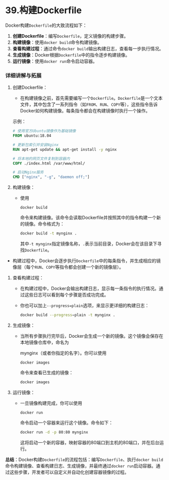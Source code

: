 # 39.构建Dockerfile

Docker构建`Dockerfile`的大致流程如下：

1. **创建Dockerfile**：编写`Dockerfile`，定义镜像的构建步骤。
2. **构建镜像**：使用`docker build`命令构建镜像。
3. **查看构建过程**：通过命令`docker build`输出构建日志，查看每一步执行情况。
4. **生成镜像**：Docker根据`Dockerfile`中的指令逐步构建镜像。
5. **运行镜像**：使用`docker run`命令启动容器。

### 详细讲解与拓展

1. 创建Dockerfile：

   - 在构建镜像之前，首先需要编写一个`Dockerfile`。`Dockerfile`是一个文本文件，其中包含了一系列指令（如`FROM`、`RUN`、`COPY`等），这些指令告诉Docker如何构建镜像。每条指令都会在构建镜像时执行一个操作。

   示例：

   ```dockerfile
   # 使用官方Ubuntu镜像作为基础镜像
   FROM ubuntu:18.04
   
   # 更新包索引并安装Nginx
   RUN apt-get update && apt-get install -y nginx
   
   # 将本地的网页文件复制到容器内
   COPY ./index.html /var/www/html/
   
   # 启动Nginx服务
   CMD ["nginx", "-g", "daemon off;"]
   ```

   

2. 构建镜像：

   - 使用

     ```
     docker build
     ```

     命令来构建镜像。该命令会读取Dockerfile并按照其中的指令构建一个新的镜像。命令格式为：

     ```bash
     docker build -t mynginx .
     ```

     其中`-t mynginx`指定镜像名称，`.`表示当前目录，Docker会在该目录下寻找`Dockerfile`。

- 构建过程中，Docker会逐步执行`Dockerfile`中的每条指令，并生成相应的镜像层（每个`RUN`、`COPY`等指令都会创建一个新的镜像层）。

1. 查看构建过程：

   - 在构建过程中，Docker会输出构建日志，显示每一条指令的执行情况。通过这些日志可以看到每个步骤是否成功完成。

   - 你也可以加上`--progress=plain`选项，来显示更详细的构建日志：

     ```bash
     docker build --progress=plain -t mynginx .
     ```

2. 生成镜像：

   - 当所有步骤执行完毕后，Docker会生成一个新的镜像。这个镜像会保存在本地镜像仓库中，命名为

     mynginx（或者你指定的名字）。你可以使用

     ```
     docker images
     ```

     命令来查看已生成的镜像：

     ```bash
     docker images
     ```

3. 运行镜像：

   - 一旦镜像构建完成，你可以使用

     ```
     docker run
     ```

     命令启动一个容器来运行这个镜像。命令如下：

     ```bash
     docker run -d -p 80:80 mynginx
     ```

     这将启动一个新的容器，映射容器的80端口到主机的80端口，并在后台运行。

**总结**：Docker构建`Dockerfile`的流程包括：编写`Dockerfile`、执行`docker build`命令构建镜像、查看构建日志、生成镜像，并最终通过`docker run`启动容器。通过这些步骤，开发者可以自定义并自动化创建容器镜像的过程。